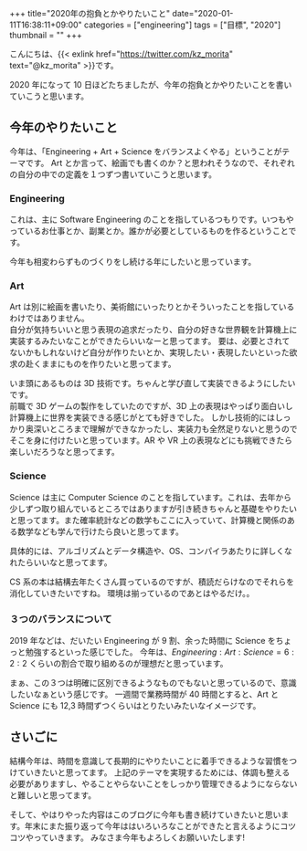 +++
title="2020年の抱負とかやりたいこと"
date="2020-01-11T16:38:11+09:00"
categories = ["engineering"]
tags = ["目標", "2020"]
thumbnail = ""
+++

こんにちは、{{< exlink href="https://twitter.com/kz_morita" text="@kz_morita" >}}です。

2020 年になって 10 日ほどたちましたが、今年の抱負とかやりたいことを書いていこうと思います。

## 今年のやりたいこと

今年は、「Engineering + Art + Science をバランスよくやる」ということがテーマです。
Art とか言って、絵画でも書くのか？と思われそうなので、それぞれの自分の中での定義を１つずつ書いていこうと思います。

### Engineering

これは、主に Software Engineering のことを指しているつもりです。いつもやっているお仕事とか、副業とか。誰かが必要としているものを作るということです。

今年も相変わらずものづくりをし続ける年にしたいと思っています。

### Art

Art は別に絵画を書いたり、美術館にいったりとかそういったことを指しているわけではありません。\
自分が気持ちいいと思う表現の追求だったり、自分の好きな世界観を計算機上に実装するみたいなことができたらいいなーと思ってます。
要は、必要とされてないかもしれないけど自分が作りたいとか、実現したい・表現したいといった欲求の赴くままにものを作りたいと思ってます。

いま頭にあるものは 3D 技術です。ちゃんと学び直して実装できるようにしたいです。\
前職で 3D ゲームの製作をしていたのですが、3D 上の表現はやっぱり面白いし計算機上に世界を実装できる感じがとても好きでした。
しかし技術的にはしっかり奥深いところまで理解ができなかったし、実装力も全然足りないと思うのでそこを身に付けたいと思っています。AR や VR 上の表現などにも挑戦できたら楽しいだろうなと思ってます。

### Science

Science は主に Computer Science のことを指しています。これは、去年から少しずつ取り組んでいるところではありますが引き続きちゃんと基礎をやりたいと思ってます。また確率統計などの数学もここに入っていて、計算機と関係のある数学なども学んで行けたら良いと思ってます。

具体的には、アルゴリズムとデータ構造や、OS、コンパイラあたりに詳しくなれたらいいなと思ってます。

CS 系の本は結構去年たくさん買っているのですが、積読だらけなのでそれらを消化していきたいですね。
環境は揃っているのであとはやるだけ。。

### ３つのバランスについて

2019 年などは、だいたい Engineering が 9 割、余った時間に Science をちょっと勉強するといった感じでした。
今年は、$Engineering : Art : Science = 6 : 2 : 2$ くらいの割合で取り組めるのが理想だと思っています。

まぁ、この３つは明確に区別できるようなものでもないと思っているので、意識したいなぁという感じです。
一週間で業務時間が 40 時間とすると、Art と Science にも 12,3 時間ずつくらいはとりたいみたいなイメージです。

## さいごに

結構今年は、時間を意識して長期的にやりたいことに着手できるような習慣をつけていきたいと思ってます。
上記のテーマを実現するためには、体調も整える必要がありますし、やることやらないことをしっかり管理できるようにならないと難しいと思ってます。

そして、やはりやった内容はこのブログに今年も書き続けていきたいと思います。年末にまた振り返って今年ははいろいろなことができたと言えるようにコツコツやっていきます。
みなさま今年もよろしくお願いいたします!
